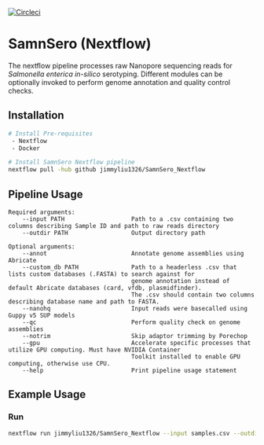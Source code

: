 [![Circleci](https://circleci.com/gh/jimmyliu1326/SamnSero_Nextflow.svg?style=svg)](https://app.circleci.com/pipelines/github/jimmyliu1326/SamnSero_Nextflow)

# SamnSero (Nextflow)
The nextflow pipeline processes raw Nanopore sequencing reads for *Salmonella enterica* *in-silico* serotyping. Different modules can be optionally invoked to perform genome annotation and quality control checks.

## Installation
```bash
# Install Pre-requisites
 - Nextflow
 - Docker

# Install SamnSero Nextflow pipeline
nextflow pull -hub github jimmyliu1326/SamnSero_Nextflow
```

## Pipeline Usage
```
Required arguments:
    --input PATH                   Path to a .csv containing two columns describing Sample ID and path to raw reads directory
    --outdir PATH                  Output directory path

Optional arguments:
    --annot                        Annotate genome assemblies using Abricate
    --custom_db PATH               Path to a headerless .csv that lists custom databases (.FASTA) to search against for 
                                   genome annotation instead of default Abricate databases (card, vfdb, plasmidfinder).
                                   The .csv should contain two columns describing database name and path to FASTA.
    --nanohq                       Input reads were basecalled using Guppy v5 SUP models
    --qc                           Perform quality check on genome assemblies
    --notrim                       Skip adaptor trimming by Porechop
    --gpu                          Accelerate specific processes that utilize GPU computing. Must have NVIDIA Container
                                   Toolkit installed to enable GPU computing, otherwise use CPU.
    --help                         Print pipeline usage statement
```

## Example Usage
### Run
```bash
nextflow run jimmyliu1326/SamnSero_Nextflow --input samples.csv --outdir results
```